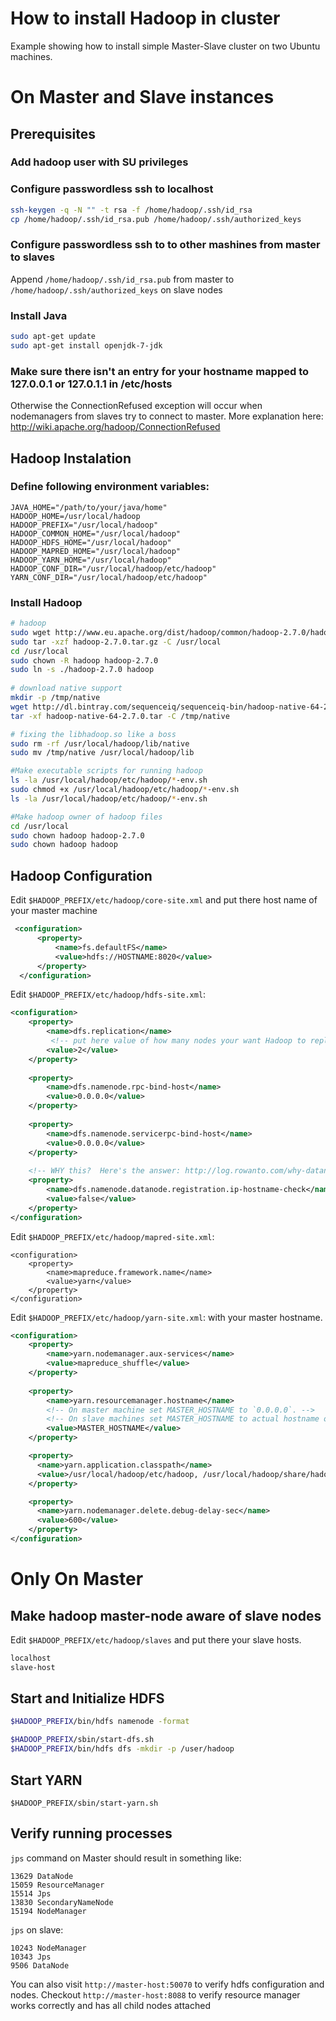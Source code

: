 How to install Hadoop in cluster
================================

Example showing how to install simple Master-Slave cluster on two Ubuntu machines.

# On Master and Slave instances

## Prerequisites
 
### Add hadoop user with SU privileges

### Configure passwordless ssh to localhost
``` bash
ssh-keygen -q -N "" -t rsa -f /home/hadoop/.ssh/id_rsa
cp /home/hadoop/.ssh/id_rsa.pub /home/hadoop/.ssh/authorized_keys
```

### Configure passwordless ssh to to other mashines from master to slaves
Append `/home/hadoop/.ssh/id_rsa.pub` from master to `/home/hadoop/.ssh/authorized_keys` on slave nodes 

### Install Java
```  bash
sudo apt-get update
sudo apt-get install openjdk-7-jdk
```

### Make sure there isn't an entry for your hostname mapped to 127.0.0.1 or 127.0.1.1 in /etc/hosts
Otherwise the ConnectionRefused exception will occur when nodemanagers from slaves try to connect to master.
More explanation here: http://wiki.apache.org/hadoop/ConnectionRefused

## Hadoop Instalation

### Define following environment variables:
``` 
JAVA_HOME="/path/to/your/java/home"
HADOOP_HOME=/usr/local/hadoop
HADOOP_PREFIX="/usr/local/hadoop"
HADOOP_COMMON_HOME="/usr/local/hadoop"
HADOOP_HDFS_HOME="/usr/local/hadoop"
HADOOP_MAPRED_HOME="/usr/local/hadoop"
HADOOP_YARN_HOME="/usr/local/hadoop"
HADOOP_CONF_DIR="/usr/local/hadoop/etc/hadoop"
YARN_CONF_DIR="/usr/local/hadoop/etc/hadoop"
```

### Install Hadoop
``` bash   
# hadoop
sudo wget http://www.eu.apache.org/dist/hadoop/common/hadoop-2.7.0/hadoop-2.7.0.tar.gz 
sudo tar -xzf hadoop-2.7.0.tar.gz -C /usr/local
cd /usr/local
sudo chown -R hadoop hadoop-2.7.0
sudo ln -s ./hadoop-2.7.0 hadoop
   
# download native support
mkdir -p /tmp/native
wget http://dl.bintray.com/sequenceiq/sequenceiq-bin/hadoop-native-64-2.7.0.tar
tar -xf hadoop-native-64-2.7.0.tar -C /tmp/native

# fixing the libhadoop.so like a boss
sudo rm -rf /usr/local/hadoop/lib/native
sudo mv /tmp/native /usr/local/hadoop/lib

#Make executable scripts for running hadoop
ls -la /usr/local/hadoop/etc/hadoop/*-env.sh
sudo chmod +x /usr/local/hadoop/etc/hadoop/*-env.sh
ls -la /usr/local/hadoop/etc/hadoop/*-env.sh

#Make hadoop owner of hadoop files
cd /usr/local
sudo chown hadoop hadoop-2.7.0
sudo chown hadoop hadoop
```

## Hadoop Configuration

Edit `$HADOOP_PREFIX/etc/hadoop/core-site.xml` and put there host name of your master machine
``` XML 
 <configuration>
      <property>
          <name>fs.defaultFS</name>
          <value>hdfs://HOSTNAME:8020</value>
      </property>
  </configuration>
```

Edit `$HADOOP_PREFIX/etc/hadoop/hdfs-site.xml`: 
``` xml
<configuration>    
    <property>
        <name>dfs.replication</name>
         <!-- put here value of how many nodes your want Hadoop to replicate data to -->
        <value>2</value>          
    </property>
    
    <property>
        <name>dfs.namenode.rpc-bind-host</name>             
        <value>0.0.0.0</value>          
    </property>
    
    <property>
        <name>dfs.namenode.servicerpc-bind-host</name>             
        <value>0.0.0.0</value>          
    </property>
        
    <!-- WHY this?  Here's the answer: http://log.rowanto.com/why-datanode-is-denied-communication-with-namenode/ -->    
    <property>
        <name>dfs.namenode.datanode.registration.ip-hostname-check</name>
        <value>false</value>
    </property>
</configuration>
```

Edit `$HADOOP_PREFIX/etc/hadoop/mapred-site.xml`:
```
<configuration>
    <property>
        <name>mapreduce.framework.name</name>
        <value>yarn</value>
    </property>
</configuration>
```

Edit `$HADOOP_PREFIX/etc/hadoop/yarn-site.xml`: with your master hostname.

``` xml
<configuration>
    <property>
        <name>yarn.nodemanager.aux-services</name>
        <value>mapreduce_shuffle</value>
    </property> 
    
    <property>
        <name>yarn.resourcemanager.hostname</name>
        <!-- On master machine set MASTER_HOSTNAME to `0.0.0.0`. -->
        <!-- On slave machines set MASTER_HOSTNAME to actual hostname of master -->
        <value>MASTER_HOSTNAME</value>
    </property>

    <property>
      <name>yarn.application.classpath</name>
      <value>/usr/local/hadoop/etc/hadoop, /usr/local/hadoop/share/hadoop/common/*, /usr/local/hadoop/share/hadoop/common/lib/*, /usr/local/hadoop/share/hadoop/hdfs/*, /usr/local/hadoop/share/hadoop/hdfs/lib/*, /usr/local/hadoop/share/hadoop/mapreduce/*, /usr/local/hadoop/share/hadoop/mapreduce/lib/*, /usr/local/hadoop/share/hadoop/yarn/*, /usr/local/hadoop/share/hadoop/yarn/lib/*</value>
    </property>

    <property>
      <name>yarn.nodemanager.delete.debug-delay-sec</name>
      <value>600</value>
    </property>
</configuration>
```

# Only On Master

## Make hadoop master-node aware of slave nodes 
Edit `$HADOOP_PREFIX/etc/hadoop/slaves` and put there your slave hosts.
``` bash
localhost
slave-host
```

## Start and Initialize HDFS
``` bash
$HADOOP_PREFIX/bin/hdfs namenode -format

$HADOOP_PREFIX/sbin/start-dfs.sh
$HADOOP_PREFIX/bin/hdfs dfs -mkdir -p /user/hadoop
```

## Start YARN
```
$HADOOP_PREFIX/sbin/start-yarn.sh
```

## Verify running processes
`jps` command on Master should result in something like:
```
13629 DataNode
15059 ResourceManager
15514 Jps
13830 SecondaryNameNode
15194 NodeManager
```

`jps` on slave:
```
10243 NodeManager
10343 Jps
9506 DataNode
```

You can also visit `http://master-host:50070` to verify hdfs configuration and nodes.
Checkout `http://master-host:8088` to verify resource manager works correctly and has all child nodes attached
